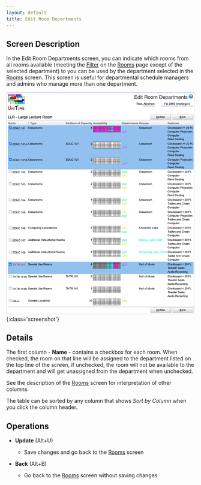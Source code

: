 ```yaml
---
layout: default
title: Edit Room Departments
---
```



## Screen Description

In the Edit Room Departments screen, you can indicate which rooms from all rooms available (meeting the [Filter](events-room-filter) on the [Rooms](rooms) page except of the selected department) to you can be used by the department selected in the [Rooms](rooms) screen. This screen is useful for departmental schedule managers and admins who manage more than one department.

![Edit Room Departments](images/edit-room-departments-1.png){:class='screenshot'}

## Details

The first column - **Name** - contains a checkbox for each room. When checked, the room on that line will be assigned to the department listed on the top line of the screen, if unchecked, the room will not be available to the department and will get unassigned from the department when unchecked.

See the description of the [Rooms](rooms) screen for interpretation of other columns.

The table can be sorted by any column that shows *Sort by Column* when you click the column header.

## Operations

* **Update** (Alt+U)
	* Save changes and go back to the [Rooms](rooms) screen

* **Back** (Alt+B)
	* Go back to the [Rooms](rooms) screen without saving changes
